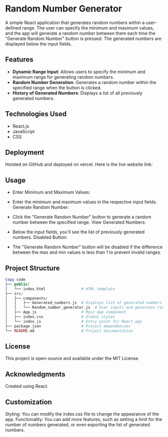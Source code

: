 # Random Number Generator

A simple React application that generates random numbers within a user-defined range. The user can specify the minimum and maximum values, and the app will generate a random number between them each time the "Generate Random Number" button is pressed. The generated numbers are displayed below the input fields.

## Features

- **Dynamic Range Input**: Allows users to specify the minimum and maximum range for generating random numbers.
- **Random Number Generation**: Generates a random number within the specified range when the button is clicked.
- **History of Generated Numbers**: Displays a list of all previously generated numbers.

## Technologies Used

- React.js
- JavaScript
- CSS

## Deployment
Hoisted on GitHub and deployed on vercel. Here is the live website link:
## Usage
- Enter Minimum and Maximum Values:

- Enter the minimum and maximum values in the respective input fields.
Generate Random Number:

- Click the "Generate Random Number" button to generate a random number between the specified range.
View Generated Numbers:

- Below the input fields, you'll see the list of previously generated numbers.
Disabled Button:

- The "Generate Random Number" button will be disabled if the difference between the max and min values is less than 1 to prevent invalid ranges.

## Project Structure
```php
Copy code
├── public/
│   └── index.html                # HTML template
├── src/
│   ├── components/
│   │   ├── Generated_numbers.js  # Displays list of generated numbers
│   │   └── Random_number_generator.js  # User inputs and generates random numbers
│   ├── App.js                    # Main App component
│   ├── index.css                 # Global styles
│   └── index.js                  # Entry point for React app
├── package.json                  # Project dependencies
└── README.md                     # Project documentation
```
## License
This project is open-source and available under the MIT License.

## Acknowledgments
Created using React.

## Customization
Styling: You can modify the index.css file to change the appearance of the app.
Functionality: You can add more features, such as setting a limit for the number of numbers generated, or even exporting the list of generated numbers.